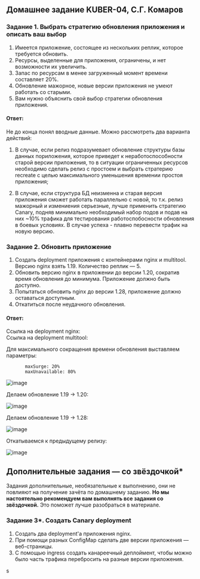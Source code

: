 ## Домашнее задание KUBER-04, С.Г. Комаров

### Задание 1. Выбрать стратегию обновления приложения и описать ваш выбор

1. Имеется приложение, состоящее из нескольких реплик, которое требуется обновить.
2. Ресурсы, выделенные для приложения, ограничены, и нет возможности их увеличить.
3. Запас по ресурсам в менее загруженный момент времени составляет 20%.
4. Обновление мажорное, новые версии приложения не умеют работать со старыми.
5. Вам нужно объяснить свой выбор стратегии обновления приложения.

#### Ответ:

Не до конца понял вводные данные. Можно рассмотреть два варианта действий:

1. В случае, если релиз подразумевает обновление структуры базы данных пориложения, которое приведет к неработоспособности старой версии приложения, то в ситуации ограниченных ресурсов необходимо сделать релиз с простоем и выбрать стратерию recreate с целью максимального уменьшения времении простоя приложения;

2.  В случае, если структура БД неизменна и старая версия приложения сможет работать параллельно с новой, то т.к. релиз мажорный и измениения серьезные, лучше применить стратегию Сanary, подняв минимально необходимый набор подов и подав на них ~10% трафика для тестирования работоспобосности обновления в боевых условиях. В случае успеха - плавно перевести трафик на новую версию.


### Задание 2. Обновить приложение

1. Создать deployment приложения с контейнерами nginx и multitool. Версию nginx взять 1.19. Количество реплик — 5.
2. Обновить версию nginx в приложении до версии 1.20, сократив время обновления до минимума. Приложение должно быть доступно.
3. Попытаться обновить nginx до версии 1.28, приложение должно оставаться доступным.
4. Откатиться после неудачного обновления.

#### Ответ:  

Ссылка на deployment nginx:  
Ссылка на deployment multitool:  

Для максимального сокращения времени обновления выставляем параметры:  

```    rollingUpdate:
       maxSurge: 20%
       maxUnavailable: 80%
```

![image](https://github.com/komaroff-ski/dev_ops_netology/assets/93157702/2c35d678-dc91-47e4-9f7e-8ea7a7126ed0)

Делаем обновление 1.19 -> 1.20:

![image](https://github.com/komaroff-ski/dev_ops_netology/assets/93157702/66ab258a-f060-45bb-a079-384e6cb049b2)

Делаем обновление 1.19 -> 1.28:

![image](https://github.com/komaroff-ski/dev_ops_netology/assets/93157702/1ba26856-706c-46a6-a838-db1b0fc72e0c)

Откатываемся к предыдущему релизу:

![image](https://github.com/komaroff-ski/dev_ops_netology/assets/93157702/7d70f58d-1b83-4d75-87b1-f15766df3caf)


## Дополнительные задания — со звёздочкой*

Задания дополнительные, необязательные к выполнению, они не повлияют на получение зачёта по домашнему заданию. **Но мы настоятельно рекомендуем вам выполнять все задания со звёздочкой.** Это поможет лучше разобраться в материале.   

### Задание 3*. Создать Canary deployment

1. Создать два deployment'а приложения nginx.
2. При помощи разных ConfigMap сделать две версии приложения — веб-страницы.
3. С помощью ingress создать канареечный деплоймент, чтобы можно было часть трафика перебросить на разные версии приложения.

s

